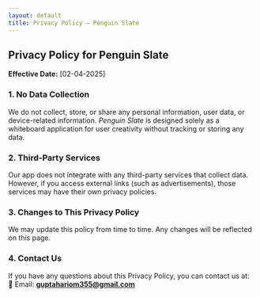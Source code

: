 ```yaml
---
layout: default
title: Privacy Policy – Penguin Slate
---
```


## **Privacy Policy for Penguin Slate**  

**Effective Date:** [02-04-2025]  

### **1. No Data Collection**  
We do not collect, store, or share any personal information, user data, or device-related information. *Penguin Slate* is designed solely as a whiteboard application for user creativity without tracking or storing any data.  

### **2. Third-Party Services**  
Our app does not integrate with any third-party services that collect data. However, if you access external links (such as advertisements), those services may have their own privacy policies.  

### **3. Changes to This Privacy Policy**  
We may update this policy from time to time. Any changes will be reflected on this page.  

### **4. Contact Us**  
If you have any questions about this Privacy Policy, you can contact us at:  
📧 Email: **guptahariom355@gmail.com**
